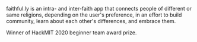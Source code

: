 faithful.ly is an intra- and inter-faith app that connects people of different or same religions, depending on the user's preference, in an effort to build community, learn about each other's differences, and embrace them.

Winner of HackMIT 2020 beginner team award prize.
